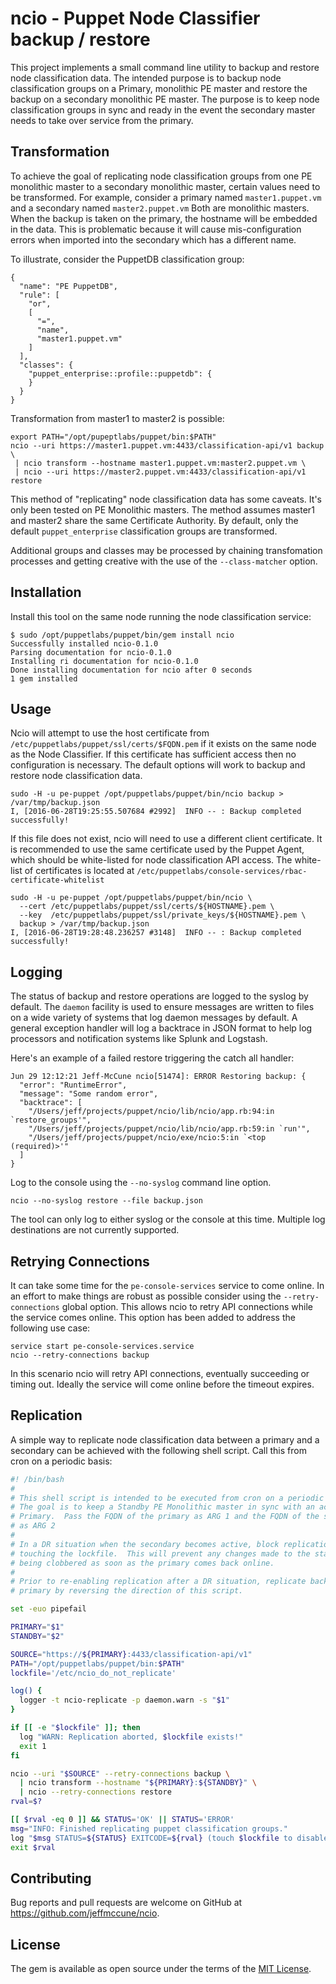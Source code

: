 # ncio - Puppet Node Classifier backup / restore

This project implements a small command line utility to backup and restore node
classification data.  The intended purpose is to backup node classification
groups on a Primary, monolithic PE master and restore the backup on a secondary
monolithic PE master.  The purpose is to keep node classification groups in sync
and ready in the event the secondary master needs to take over service from the
primary.


## Transformation

To achieve the goal of replicating node classification groups from one PE
monolithic master to a secondary monolithic master, certain values need to be
transformed.  For example, consider a primary named `master1.puppet.vm` and a
secondary named `master2.puppet.vm`  Both are monolithic masters.  When the
backup is taken on the primary, the hostname will be embedded in the data.  This
is problematic because it will cause mis-configuration errors when imported into
the secondary which has a different name.

To illustrate, consider the PuppetDB classification group:

    {
      "name": "PE PuppetDB",
      "rule": [
        "or",
        [
          "=",
          "name",
          "master1.puppet.vm"
        ]
      ],
      "classes": {
        "puppet_enterprise::profile::puppetdb": {
        }
      }
    }

Transformation from master1 to master2 is possible:

    export PATH="/opt/pupeptlabs/puppet/bin:$PATH"
    ncio --uri https://master1.puppet.vm:4433/classification-api/v1 backup \
     | ncio transform --hostname master1.puppet.vm:master2.puppet.vm \
     | ncio --uri https://master2.puppet.vm:4433/classification-api/v1 restore

This method of "replicating" node classification data has some caveats.  It's
only been tested on PE Monolithic masters.  The method assumes master1 and
master2 share the same Certificate Authority.  By default, only the default
`puppet_enterprise` classification groups are transformed.

Additional groups and classes may be processed by chaining transfomation
processes and getting creative with the use of the `--class-matcher` option.

## Installation

Install this tool on the same node running the node classification service:

    $ sudo /opt/puppetlabs/puppet/bin/gem install ncio
    Successfully installed ncio-0.1.0
    Parsing documentation for ncio-0.1.0
    Installing ri documentation for ncio-0.1.0
    Done installing documentation for ncio after 0 seconds
    1 gem installed

## Usage

Ncio will attempt to use the host certificate from
`/etc/puppetlabs/puppet/ssl/certs/$FQDN.pem` if it exists on the same node as
the Node Classifier.  If this certificate has sufficient access then no
configuration is necessary.  The default options will work to backup and restore
node classification data.

    sudo -H -u pe-puppet /opt/puppetlabs/puppet/bin/ncio backup > /var/tmp/backup.json
    I, [2016-06-28T19:25:55.507684 #2992]  INFO -- : Backup completed successfully!

If this file does not exist, ncio will need to use a different client
certificate.  It is recommended to use the same certificate used by the Puppet
Agent, which should be white-listed for node classification API access.  The
white-list of certificates is located at
`/etc/puppetlabs/console-services/rbac-certificate-whitelist`

    sudo -H -u pe-puppet /opt/puppetlabs/puppet/bin/ncio \
      --cert /etc/puppetlabs/puppet/ssl/certs/${HOSTNAME}.pem \
      --key  /etc/puppetlabs/puppet/ssl/private_keys/${HOSTNAME}.pem \
      backup > /var/tmp/backup.json
    I, [2016-06-28T19:28:48.236257 #3148]  INFO -- : Backup completed successfully!

## Logging

The status of backup and restore operations are logged to the syslog by default.
The `daemon` facility is used to ensure messages are written to files on a wide
variety of systems that log daemon messages by default.  A general exception
handler will log a backtrace in JSON format to help log processors and
notification systems like Splunk and Logstash.

Here's an example of a failed restore triggering the catch all handler:

    Jun 29 12:12:21 Jeff-McCune ncio[51474]: ERROR Restoring backup: {
      "error": "RuntimeError",
      "message": "Some random error",
      "backtrace": [
        "/Users/jeff/projects/puppet/ncio/lib/ncio/app.rb:94:in `restore_groups'",
        "/Users/jeff/projects/puppet/ncio/lib/ncio/app.rb:59:in `run'",
        "/Users/jeff/projects/puppet/ncio/exe/ncio:5:in `<top (required)>'"
      ]
    }

Log to the console using the `--no-syslog` command line option.

    ncio --no-syslog restore --file backup.json

The tool can only log to either syslog or the console at this time.  Multiple
log destinations are not currently supported.

## Retrying Connections

It can take some time for the `pe-console-services` service to come online.  In
an effort to make things are robust as possible consider using the
`--retry-connections` global option.  This allows ncio to retry API connections
while the service comes online.  This option has been added to address the
following use case:

    service start pe-console-services.service
    ncio --retry-connections backup

In this scenario ncio will retry API connections, eventually succeeding or
timing out.  Ideally the service will come online before the timeout expires.

## Replication

A simple way to replicate node classification data between a primary and a
secondary can be achieved with the following shell script.  Call this from cron
on a periodic basis:

```bash
#! /bin/bash
#
# This shell script is intended to be executed from cron on a periodic basis.
# The goal is to keep a Standby PE Monolithic master in sync with an active
# Primary.  Pass the FQDN of the primary as ARG 1 and the FQDN of the secondary
# as ARG 2
#
# In a DR situation when the secondary becomes active, block replication by
# touching the lockfile.  This will prevent any changes made to the standby from
# being clobbered as soon as the primary comes back online.
#
# Prior to re-enabling replication after a DR situation, replicate back to the
# primary by reversing the direction of this script.

set -euo pipefail

PRIMARY="$1"
STANDBY="$2"

SOURCE="https://${PRIMARY}:4433/classification-api/v1"
PATH="/opt/puppetlabs/puppet/bin:$PATH"
lockfile='/etc/ncio_do_not_replicate'

log() {
  logger -t ncio-replicate -p daemon.warn -s "$1"
}

if [[ -e "$lockfile" ]]; then
  log "WARN: Replication aborted, $lockfile exists!"
  exit 1
fi

ncio --uri "$SOURCE" --retry-connections backup \
  | ncio transform --hostname "${PRIMARY}:${STANDBY}" \
  | ncio --retry-connections restore
rval=$?

[[ $rval -eq 0 ]] && STATUS='OK' || STATUS='ERROR'
msg="INFO: Finished replicating puppet classification groups."
log "$msg STATUS=${STATUS} EXITCODE=${rval} (touch $lockfile to disable)"
exit $rval
```

## Contributing

Bug reports and pull requests are welcome on GitHub at
https://github.com/jeffmccune/ncio.

## License

The gem is available as open source under the terms of the [MIT
License](http://opensource.org/licenses/MIT).
